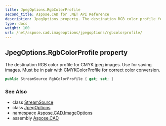 ```yaml
---
title: JpegOptions.RgbColorProfile
second_title: Aspose.CAD for .NET API Reference
description: JpegOptions property. The destination RGB color profile for CMYK jpeg images. Use for saving images. Must be in pair with CMYKColorProfile for correct color conversion
type: docs
weight: 100
url: /net/aspose.cad.imageoptions/jpegoptions/rgbcolorprofile/
---
```

## JpegOptions.RgbColorProfile property

The destination RGB color profile for CMYK jpeg images. Use for saving images. Must be in pair with CMYKColorProfile for correct color conversion.

```csharp
public StreamSource RgbColorProfile { get; set; }
```

### See Also

* class [StreamSource](../../../aspose.cad.sources/streamsource/)
* class [JpegOptions](../)
* namespace [Aspose.CAD.ImageOptions](../../jpegoptions/)
* assembly [Aspose.CAD](../../../)



